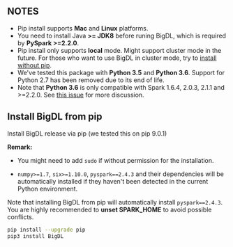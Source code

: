 ## **NOTES**

- Pip install supports __Mac__ and __Linux__ platforms.
- You need to install Java __>= JDK8__ before runing BigDL, which is required by __PySpark >=2.2.0__.
- Pip install only supports __local__ mode. Might support cluster mode in the future. For those who want to use BigDL in cluster mode, try to [install without pip](./install-without-pip.md).
- We've tested this package with __Python 3.5__ and __Python 3.6__. Support for Python 2.7 has been removed due to its end of life.
- Note that __Python 3.6__ is only compatible with Spark 1.6.4, 2.0.3, 2.1.1 and >=2.2.0. See [this issue](https://issues.apache.org/jira/browse/SPARK-19019) for more discussion.

## **Install BigDL from pip**

Install BigDL release via pip (we tested this on pip 9.0.1)

**Remark:**

- You might need to add `sudo` if without permission for the installation.

-  `numpy>=1.7`, `six>=1.10.0`, `pyspark==2.4.3` and their dependencies will be automatically installed if they haven't been detected in the current Python environment. 

Note that installing BigDL from pip will automatically install `pyspark==2.4.3`. You are highly recommended to **unset SPARK_HOME** to avoid possible conflicts.

```bash
pip install --upgrade pip
pip3 install BigDL        
```
